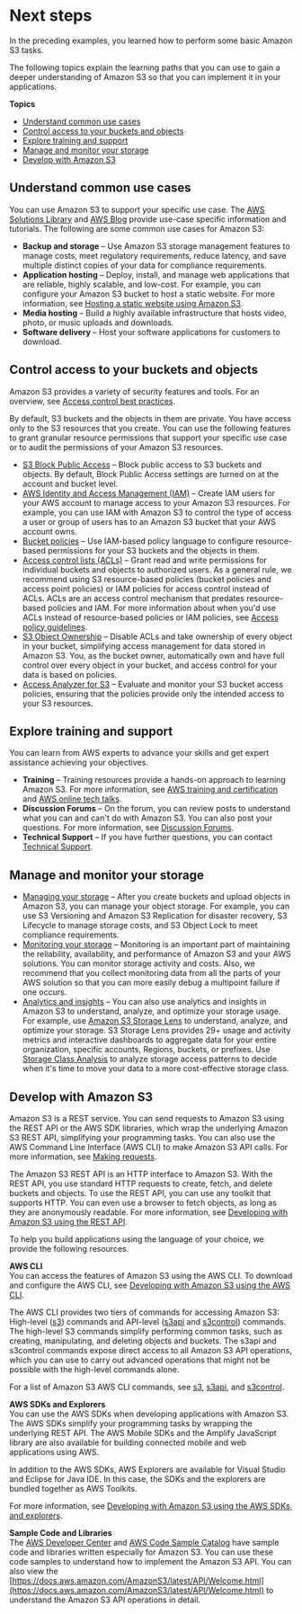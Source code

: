 # Next steps<a name="getting-started-next-steps"></a>

In the preceding examples, you learned how to perform some basic Amazon S3 tasks\.

The following topics explain the learning paths that you can use to gain a deeper understanding of Amazon S3 so that you can implement it in your applications\.

**Topics**
+ [Understand common use cases](#s3-use-cases)
+ [Control access to your buckets and objects](#control-access-resources)
+ [Explore training and support](#explore-training-and-support)
+ [Manage and monitor your storage](#manage-monitor-storage)
+ [Develop with Amazon S3](#develop-with-s3)

## Understand common use cases<a name="s3-use-cases"></a>

You can use Amazon S3 to support your specific use case\. The [AWS Solutions Library](http://aws.amazon.com/solutions/) and [AWS Blog](http://aws.amazon.com/blogs/) provide use\-case specific information and tutorials\. The following are some common use cases for Amazon S3:
+ **Backup and storage** – Use Amazon S3 storage management features to manage costs, meet regulatory requirements, reduce latency, and save multiple distinct copies of your data for compliance requirements\.
+ **Application hosting** – Deploy, install, and manage web applications that are reliable, highly scalable, and low\-cost\. For example, you can configure your Amazon S3 bucket to host a static website\. For more information, see [Hosting a static website using Amazon S3](WebsiteHosting.md)\.
+ **Media hosting** – Build a highly available infrastructure that hosts video, photo, or music uploads and downloads\.
+ **Software delivery** – Host your software applications for customers to download\.

## Control access to your buckets and objects<a name="control-access-resources"></a>

Amazon S3 provides a variety of security features and tools\. For an overview, see [Access control best practices](access-control-best-practices.md)\.

By default, S3 buckets and the objects in them are private\. You have access only to the S3 resources that you create\. You can use the following features to grant granular resource permissions that support your specific use case or to audit the permissions of your Amazon S3 resources\. 
+ [S3 Block Public Access](https://docs.aws.amazon.com/AmazonS3/latest/userguide/access-control-block-public-access.html) – Block public access to S3 buckets and objects\. By default, Block Public Access settings are turned on at the account and bucket level\.
+ [AWS Identity and Access Management \(IAM\)](https://docs.aws.amazon.com/AmazonS3/latest/userguide/s3-access-control.html) – Create IAM users for your AWS account to manage access to your Amazon S3 resources\. For example, you can use IAM with Amazon S3 to control the type of access a user or group of users has to an Amazon S3 bucket that your AWS account owns\.
+ [Bucket policies](https://docs.aws.amazon.com/AmazonS3/latest/userguide/bucket-policies.html) – Use IAM\-based policy language to configure resource\-based permissions for your S3 buckets and the objects in them\.
+ [Access control lists \(ACLs\)](https://docs.aws.amazon.com/AmazonS3/latest/userguide/acls.html) – Grant read and write permissions for individual buckets and objects to authorized users\. As a general rule, we recommend using S3 resource\-based policies \(bucket policies and access point policies\) or IAM policies for access control instead of ACLs\. ACLs are an access control mechanism that predates resource\-based policies and IAM\. For more information about when you'd use ACLs instead of resource\-based policies or IAM policies, see [Access policy guidelines](access-policy-alternatives-guidelines.md)\.
+ [S3 Object Ownership](https://docs.aws.amazon.com/AmazonS3/latest/userguide/about-object-ownership.html) – Disable ACLs and take ownership of every object in your bucket, simplifying access management for data stored in Amazon S3\. You, as the bucket owner, automatically own and have full control over every object in your bucket, and access control for your data is based on policies\.
+ [Access Analyzer for S3](https://docs.aws.amazon.com/AmazonS3/latest/userguide/access-analyzer.html) – Evaluate and monitor your S3 bucket access policies, ensuring that the policies provide only the intended access to your S3 resources\. 

## Explore training and support<a name="explore-training-and-support"></a>

You can learn from AWS experts to advance your skills and get expert assistance achieving your objectives\.
+ **Training** – Training resources provide a hands\-on approach to learning Amazon S3\. For more information, see [AWS training and certification](https://www.aws.training) and [ AWS online tech talks](http://aws.amazon.com/events/online-tech-talks)\.
+ **Discussion Forums** – On the forum, you can review posts to understand what you can and can't do with Amazon S3\. You can also post your questions\. For more information, see [Discussion Forums](http://forums.aws.amazon.com/index.jspa)\.
+ **Technical Support** – If you have further questions, you can contact [Technical Support](http://aws.amazon.com/contact-us)\.

## Manage and monitor your storage<a name="manage-monitor-storage"></a>
+ [Managing your storage](managing-storage.md) – After you create buckets and upload objects in Amazon S3, you can manage your object storage\. For example, you can use S3 Versioning and Amazon S3 Replication for disaster recovery, S3 Lifecycle to manage storage costs, and S3 Object Lock to meet compliance requirements\.
+ [Monitoring your storage](monitoring-overview.md) – Monitoring is an important part of maintaining the reliability, availability, and performance of Amazon S3 and your AWS solutions\. You can monitor storage activity and costs\. Also, we recommend that you collect monitoring data from all the parts of your AWS solution so that you can more easily debug a multipoint failure if one occurs\. 
+ [Analytics and insights](analytics-insights.md) – You can also use analytics and insights in Amazon S3 to understand, analyze, and optimize your storage usage\. For example, use [Amazon S3 Storage Lens](storage_lens.md) to understand, analyze, and optimize your storage\. S3 Storage Lens provides 29\+ usage and activity metrics and interactive dashboards to aggregate data for your entire organization, specific accounts, Regions, buckets, or prefixes\. Use [Storage Class Analysis](analytics-storage-class.md) to analyze storage access patterns to decide when it's time to move your data to a more cost\-effective storage class\. 

## Develop with Amazon S3<a name="develop-with-s3"></a>

Amazon S3 is a REST service\. You can send requests to Amazon S3 using the REST API or the AWS SDK libraries, which wrap the underlying Amazon S3 REST API, simplifying your programming tasks\. You can also use the AWS Command Line Interface \(AWS CLI\) to make Amazon S3 API calls\. For more information, see [Making requests](MakingRequests.md)\.

The Amazon S3 REST API is an HTTP interface to Amazon S3\. With the REST API, you use standard HTTP requests to create, fetch, and delete buckets and objects\. To use the REST API, you can use any toolkit that supports HTTP\. You can even use a browser to fetch objects, as long as they are anonymously readable\. For more information, see [Developing with Amazon S3 using the REST API](developing-rest-api.md)\.

To help you build applications using the language of your choice, we provide the following resources\.

**AWS CLI**  
You can access the features of Amazon S3 using the AWS CLI\. To download and configure the AWS CLI, see [Developing with Amazon S3 using the AWS CLI](setup-aws-cli.md)\.

The AWS CLI provides two tiers of commands for accessing Amazon S3: High\-level \([s3](https://docs.aws.amazon.com/cli/latest/userguide/cli-services-s3-commands.html)\) commands and API\-level \([s3api](https://docs.aws.amazon.com/cli/latest/userguide/cli-services-s3-apicommands.html) and [s3control](https://docs.aws.amazon.com/AmazonS3/latest/userguide/setup-aws-cli.html)\) commands\. The high\-level S3 commands simplify performing common tasks, such as creating, manipulating, and deleting objects and buckets\. The s3api and s3control commands expose direct access to all Amazon S3 API operations, which you can use to carry out advanced operations that might not be possible with the high\-level commands alone\.

For a list of Amazon S3 AWS CLI commands, see [s3](https://awscli.amazonaws.com/v2/documentation/api/latest/reference/s3/index.html), [s3api](https://awscli.amazonaws.com/v2/documentation/api/latest/reference/s3api/index.html), and [s3control](https://awscli.amazonaws.com/v2/documentation/api/latest/reference/s3control/index.html)\.

**AWS SDKs and Explorers**  
You can use the AWS SDKs when developing applications with Amazon S3\. The AWS SDKs simplify your programming tasks by wrapping the underlying REST API\. The AWS Mobile SDKs and the Amplify JavaScript library are also available for building connected mobile and web applications using AWS\.

In addition to the AWS SDKs, AWS Explorers are available for Visual Studio and Eclipse for Java IDE\. In this case, the SDKs and the explorers are bundled together as AWS Toolkits\.

For more information, see [Developing with Amazon S3 using the AWS SDKs, and explorers](UsingAWSSDK.md)\.

**Sample Code and Libraries**  
The [AWS Developer Center](http://aws.amazon.com/code/Amazon-S3) and [AWS Code Sample Catalog](https://docs.aws.amazon.com/code-samples/latest/catalog/welcome.html) have sample code and libraries written especially for Amazon S3\. You can use these code samples to understand how to implement the Amazon S3 API\. You can also view the [https://docs.aws.amazon.com/AmazonS3/latest/API/Welcome.html](https://docs.aws.amazon.com/AmazonS3/latest/API/Welcome.html) to understand the Amazon S3 API operations in detail\.